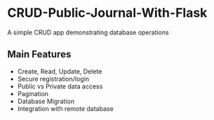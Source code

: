 # CRUD-Public-Journal-With-Flask
A simple CRUD app demonstrating database operations

## Main Features
- Create, Read, Update, Delete
- Secure registration/login
- Public vs Private data access
- Pagination
- Database Migration
- Integration with remote database

